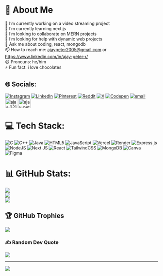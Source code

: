 # 💫 About Me
🔭 I’m currently working on a video streaming project<br>🌱 I’m currently learning next.js<br>👯 I’m looking to collaborate on MERN projects<br>🤔 I’m looking for help with dynamic web projects<br>💬 Ask me about coding, react, mongodb<br>📫 How to reach me: ajaypeter2005@gmail.com or https://www.linkedin.com/in/ajay-peter-r/<br>😄 Pronouns: he/him<br>⚡ Fun fact: i love chocolates


## 🌐 Socials:
[![Instagram](https://img.shields.io/badge/Instagram-%23E4405F.svg?logo=Instagram&logoColor=white)](https://instagram.com/_ajay_peter_005) [![LinkedIn](https://img.shields.io/badge/LinkedIn-%230077B5.svg?logo=linkedin&logoColor=white)](https://linkedin.com/in/ajay-peter-r) [![Pinterest](https://img.shields.io/badge/Pinterest-%23E60023.svg?logo=Pinterest&logoColor=white)](https://pinterest.com/ajaypeter2005) [![Reddit](https://img.shields.io/badge/Reddit-%23FF4500.svg?logo=Reddit&logoColor=white)](https://reddit.com/user/Baymax_582) [![X](https://img.shields.io/badge/X-black.svg?logo=X&logoColor=white)](https://x.com/ajaypeter582) [![Codepen](https://img.shields.io/badge/Codepen-000000?logo=codepen&logoColor=white)](https://codepen.io/Ajay-Peter) [![email](https://img.shields.io/badge/Email-D14836?logo=gmail&logoColor=white)](mailto:ajaypeter2005@gmail.com)
<a href="https://www.hackerrank.com/ajay_2212104" target="blank"><img align="center" src="https://raw.githubusercontent.com/rahuldkjain/github-profile-readme-generator/master/src/images/icons/Social/hackerrank.svg" alt="ajay_2212104" height="30" width="40" /></a>
<a href="https://www.leetcode.com/ajay_peter_r" target="blank"><img align="center" src="https://raw.githubusercontent.com/rahuldkjain/github-profile-readme-generator/master/src/images/icons/Social/leet-code.svg" alt="ajay_peter_r" height="30" width="40" /></a>

# 💻 Tech Stack:
![C](https://img.shields.io/badge/c-%2300599C.svg?style=for-the-badge&logo=c&logoColor=white) ![C++](https://img.shields.io/badge/c++-%2300599C.svg?style=for-the-badge&logo=c%2B%2B&logoColor=white) ![Java](https://img.shields.io/badge/java-%23ED8B00.svg?style=for-the-badge&logo=openjdk&logoColor=white) ![HTML5](https://img.shields.io/badge/html5-%23E34F26.svg?style=for-the-badge&logo=html5&logoColor=white) ![JavaScript](https://img.shields.io/badge/javascript-%23323330.svg?style=for-the-badge&logo=javascript&logoColor=%23F7DF1E) ![Vercel](https://img.shields.io/badge/vercel-%23000000.svg?style=for-the-badge&logo=vercel&logoColor=white) ![Render](https://img.shields.io/badge/Render-%46E3B7.svg?style=for-the-badge&logo=render&logoColor=white) ![Express.js](https://img.shields.io/badge/express.js-%23404d59.svg?style=for-the-badge&logo=express&logoColor=%2361DAFB) ![NodeJS](https://img.shields.io/badge/node.js-6DA55F?style=for-the-badge&logo=node.js&logoColor=white) ![Next JS](https://img.shields.io/badge/Next-black?style=for-the-badge&logo=next.js&logoColor=white) ![React](https://img.shields.io/badge/react-%2320232a.svg?style=for-the-badge&logo=react&logoColor=%2361DAFB) ![TailwindCSS](https://img.shields.io/badge/tailwindcss-%2338B2AC.svg?style=for-the-badge&logo=tailwind-css&logoColor=white) ![MongoDB](https://img.shields.io/badge/MongoDB-%234ea94b.svg?style=for-the-badge&logo=mongodb&logoColor=white) ![Canva](https://img.shields.io/badge/Canva-%2300C4CC.svg?style=for-the-badge&logo=Canva&logoColor=white) ![Figma](https://img.shields.io/badge/figma-%23F24E1E.svg?style=for-the-badge&logo=figma&logoColor=white)
# 📊 GitHub Stats:
![](https://github-readme-stats.vercel.app/api?username=AjayPeter582&theme=tokyonight&hide_border=true&include_all_commits=false&count_private=false)<br/>
![](https://github-readme-streak-stats.herokuapp.com/?user=AjayPeter582&theme=tokyonight&hide_border=true)<br/>
![](https://github-readme-stats.vercel.app/api/top-langs/?username=AjayPeter582&theme=tokyonight&hide_border=true&include_all_commits=false&count_private=false&layout=compact)

## 🏆 GitHub Trophies
![](https://github-profile-trophy.vercel.app/?username=AjayPeter582&theme=radical&no-frame=true&no-bg=true&margin-w=4)

### ✍️ Random Dev Quote
![](https://quotes-github-readme.vercel.app/api?type=horizontal&theme=tokyonight)

---
[![](https://visitcount.itsvg.in/api?id=AjayPeter582&icon=2&color=4)](https://visitcount.itsvg.in)
